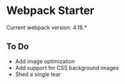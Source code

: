 # Webpack Starter

Current webpack version: 4.18.*

## To Do

- Add image optimization
- Add support for CSS background images
- Shed a single tear
